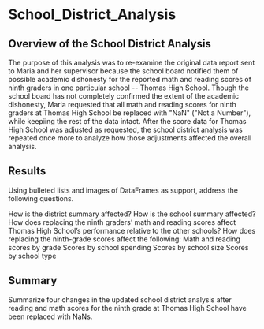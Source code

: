 # School_District_Analysis

## Overview of the School District Analysis
The purpose of this analysis was to re-examine the original data report sent to Maria and her supervisor because the school board notified them of possible academic dishonesty for the reported math and reading scores of ninth graders in one particular school -- Thomas High School. Though the school board has not completely confirmed the extent of the academic dishonesty, Maria requested that all math and reading scores for ninth graders at Thomas High School be replaced with "NaN" ("Not a Number"), while keepiing the rest of the data intact. After the score data for Thomas High School was adjusted as requested, the school district analysis was repeated once more to analyze how those adjustments affected the overall analysis. 

## Results
Using bulleted lists and images of DataFrames as support, address the following questions.

How is the district summary affected?
How is the school summary affected?
How does replacing the ninth graders’ math and reading scores affect Thomas High School’s performance relative to the other schools?
How does replacing the ninth-grade scores affect the following:
Math and reading scores by grade
Scores by school spending
Scores by school size
Scores by school type



## Summary
Summarize four changes in the updated school district analysis after reading and math scores for the ninth grade at Thomas High School have been replaced with NaNs.
